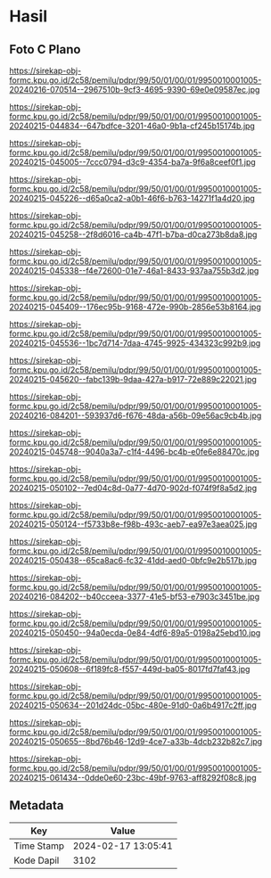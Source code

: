 # Hasil

## Foto C Plano

https://sirekap-obj-formc.kpu.go.id/2c58/pemilu/pdpr/99/50/01/00/01/9950010001005-20240216-070514--2967510b-9cf3-4695-9390-69e0e09587ec.jpg

https://sirekap-obj-formc.kpu.go.id/2c58/pemilu/pdpr/99/50/01/00/01/9950010001005-20240215-044834--647bdfce-3201-46a0-9b1a-cf245b15174b.jpg

https://sirekap-obj-formc.kpu.go.id/2c58/pemilu/pdpr/99/50/01/00/01/9950010001005-20240215-045005--7ccc0794-d3c9-4354-ba7a-9f6a8ceef0f1.jpg

https://sirekap-obj-formc.kpu.go.id/2c58/pemilu/pdpr/99/50/01/00/01/9950010001005-20240215-045226--d65a0ca2-a0b1-46f6-b763-14271f1a4d20.jpg

https://sirekap-obj-formc.kpu.go.id/2c58/pemilu/pdpr/99/50/01/00/01/9950010001005-20240215-045258--2f8d6016-ca4b-47f1-b7ba-d0ca273b8da8.jpg

https://sirekap-obj-formc.kpu.go.id/2c58/pemilu/pdpr/99/50/01/00/01/9950010001005-20240215-045338--f4e72600-01e7-46a1-8433-937aa755b3d2.jpg

https://sirekap-obj-formc.kpu.go.id/2c58/pemilu/pdpr/99/50/01/00/01/9950010001005-20240215-045409--176ec95b-9168-472e-990b-2856e53b8164.jpg

https://sirekap-obj-formc.kpu.go.id/2c58/pemilu/pdpr/99/50/01/00/01/9950010001005-20240215-045536--1bc7d714-7daa-4745-9925-434323c992b9.jpg

https://sirekap-obj-formc.kpu.go.id/2c58/pemilu/pdpr/99/50/01/00/01/9950010001005-20240215-045620--fabc139b-9daa-427a-b917-72e889c22021.jpg

https://sirekap-obj-formc.kpu.go.id/2c58/pemilu/pdpr/99/50/01/00/01/9950010001005-20240216-084201--593937d6-f676-48da-a56b-09e56ac9cb4b.jpg

https://sirekap-obj-formc.kpu.go.id/2c58/pemilu/pdpr/99/50/01/00/01/9950010001005-20240215-045748--9040a3a7-c1f4-4496-bc4b-e0fe6e88470c.jpg

https://sirekap-obj-formc.kpu.go.id/2c58/pemilu/pdpr/99/50/01/00/01/9950010001005-20240215-050102--7ed04c8d-0a77-4d70-902d-f074f9f8a5d2.jpg

https://sirekap-obj-formc.kpu.go.id/2c58/pemilu/pdpr/99/50/01/00/01/9950010001005-20240215-050124--f5733b8e-f98b-493c-aeb7-ea97e3aea025.jpg

https://sirekap-obj-formc.kpu.go.id/2c58/pemilu/pdpr/99/50/01/00/01/9950010001005-20240215-050438--65ca8ac6-fc32-41dd-aed0-0bfc9e2b517b.jpg

https://sirekap-obj-formc.kpu.go.id/2c58/pemilu/pdpr/99/50/01/00/01/9950010001005-20240216-084202--b40cceea-3377-41e5-bf53-e7903c3451be.jpg

https://sirekap-obj-formc.kpu.go.id/2c58/pemilu/pdpr/99/50/01/00/01/9950010001005-20240215-050450--94a0ecda-0e84-4df6-89a5-0198a25ebd10.jpg

https://sirekap-obj-formc.kpu.go.id/2c58/pemilu/pdpr/99/50/01/00/01/9950010001005-20240215-050608--6f189fc8-f557-449d-ba05-8017fd7faf43.jpg

https://sirekap-obj-formc.kpu.go.id/2c58/pemilu/pdpr/99/50/01/00/01/9950010001005-20240215-050634--201d24dc-05bc-480e-91d0-0a6b4917c2ff.jpg

https://sirekap-obj-formc.kpu.go.id/2c58/pemilu/pdpr/99/50/01/00/01/9950010001005-20240215-050655--8bd76b46-12d9-4ce7-a33b-4dcb232b82c7.jpg

https://sirekap-obj-formc.kpu.go.id/2c58/pemilu/pdpr/99/50/01/00/01/9950010001005-20240215-061434--0dde0e60-23bc-49bf-9763-aff8292f08c8.jpg


## Metadata

| Key        | Value               |
| ---------- | ------------------- |
| Time Stamp | 2024-02-17 13:05:41 |
| Kode Dapil | 3102                |



